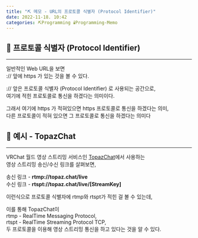 ```yaml
---
title: "⛏️ 메모 - URL의 프로토콜 식별자 (Protocol Identifier)"
date: 2022-11-18. 10:42
categories: ⛏️Programming 🕯️Programming-Memo
---
```


## 💎 프로토콜 식별자 (Protocol Identifier)

---

일반적인 Web URL을 보면  
:// 앞에 https 가 있는 것을 볼 수 있다.  

:// 앞은 프로토콜 식별자 (Protocol Identifier) 로 사용되는 공간으로,  
여기에 적힌 프로토콜로 통신을 하겠다는 의미이다.  

그래서 여기에 https 가 적혀있으면 https 프로토콜로 통신을 하겠다는 의미,  
다른 프로토콜이 적혀 있으면 그 프로토콜로 통신을 하겠다는 의미다  

## 💎 예시 - TopazChat

---

VRChat 월드 영상 스트리밍 서비스인 [TopazChat](https://github.com/TopazChat/TopazChat)에서 사용하는  
영상 스트리밍 송신/수신 링크를 살펴보면,  

송신 링크 - **rtmp://topaz.chat/live**  
수신 링크 - **rtspt://topaz.chat/live/[StreamKey]**  

이런식으로 프로토콜 식별자에 rtmp와 rtspt가 적힌 걸 볼 수 있는데,  

이를 통해 TopazChat이  
rtmp - RealTime Messaging Protocol,  
rtspt - RealTime Streaming Protocol TCP,  
두 프로토콜을 이용해 영상 스트리밍 통신을 하고 있다는 것을 알 수 있다.  
